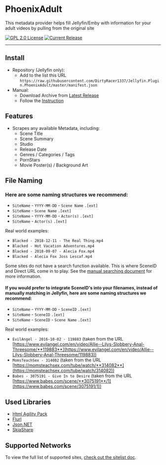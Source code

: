 # PhoenixAdult

This metadata provider helps fill Jellyfin/Emby with information for your adult videos by pulling from the original site

[![GPL 2.0 License](https://img.shields.io/github/license/DirtyRacer1337/Jellyfin.Plugin.PhoenixAdult)](./LICENSE) [![Current Release](https://img.shields.io/github/release/DirtyRacer1337/Jellyfin.Plugin.PhoenixAdult)](https://github.com/DirtyRacer1337/Jellyfin.Plugin.PhoenixAdult/releases/latest)

------------

## Install
- Repository (Jellyfin only):
  - Add to the list this URL `https://raw.githubusercontent.com/DirtyRacer1337/Jellyfin.Plugin.PhoenixAdult/master/manifest.json`
- Manual:
  - Download Archive from [Latest Release](https://github.com/DirtyRacer1337/Jellyfin.Plugin.PhoenixAdult/releases/latest)
  - Follow the [Instruction](https://jellyfin.org/docs/general/server/plugins/index.html)

## Features
- Scrapes any available Metadata, including:
  - Scene Title
  - Scene Summary
  - Studio
  - Release Date
  - Genres / Categories / Tags
  - PornStars
  - Movie Poster(s) / Background Art

## File Naming

### Here are some naming structures we recommend:
- `SiteName` - `YYYY-MM-DD` - `Scene Name` `.[ext]`
- `SiteName` - `Scene Name` `.[ext]`
- `SiteName` - `YYYY-MM-DD` - `Actor(s)` `.[ext]`
- `SiteName` - `Actor(s)` `.[ext]`

Real world examples:
- `Blacked - 2018-12-11 - The Real Thing.mp4`
- `Blacked - Hot Vacation Adventures.mp4`
- `Blacked - 2018-09-07 - Alecia Fox.mp4`
- `Blacked - Alecia Fox Joss Lescaf.mp4`

Some sites do not have a search function available. This is where SceneID and Direct URL come in to play.
See the [manual searching document](./docs/manualsearch.md) for more information.

#### If you would prefer to integrate SceneID's into your filenames, instead of manually matching in Jellyfin, here are some naming structures we recommend:
- `SiteName` - `YYYY-MM-DD` - `SceneID` `.[ext]`
- `SiteName` - `SceneID` `.[ext]`
- `SiteName` - `SceneID` - `Scene Name` `.[ext]`

Real world examples:
- `EvilAngel - 2016-10-02 - 119883` (taken from the URL [https://www.evilangel.com/en/video/Allie--Lilys-Slobbery-Anal-Threesome/**119883**](https://www.evilangel.com/en/video/Allie--Lilys-Slobbery-Anal-Threesome/119883))
- `MomsTeachSex - 314082` (taken from the URL [https://momsteachsex.com/tube/watch/**314082**](https://momsteachsex.com/tube/watch/314082))
- `Babes - 3075191 - Give In to Desire` (taken from the URL [https://www.babes.com/scene/**3075191**/1](https://www.babes.com/scene/3075191/1))

## Used Libraries
- [Html Agility Pack](https://github.com/zzzprojects/html-agility-pack)
- [Flurl](https://github.com/tmenier/Flurl)
- [Json.NET](https://github.com/JamesNK/Newtonsoft.Json)
- [SkiaSharp](https://www.nuget.org/packages/SkiaSharp)

## Supported Networks
To view the full list of supported sites, [check out the sitelist doc](./docs/sitelist.md).

